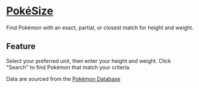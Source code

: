 # [PokéSize](https://jihunkimcode.github.io/pokeSize/)
Find Pokémon with an exact, partial, or closest match for height and weight.

## Feature
Select your preferred unit, then enter your height and weight. Click "Search" to find Pokémon that match your criteria. 

Data are sourced from the [Pokémon Database](https://pokemondb.net/pokedex/stats/height-weight)
